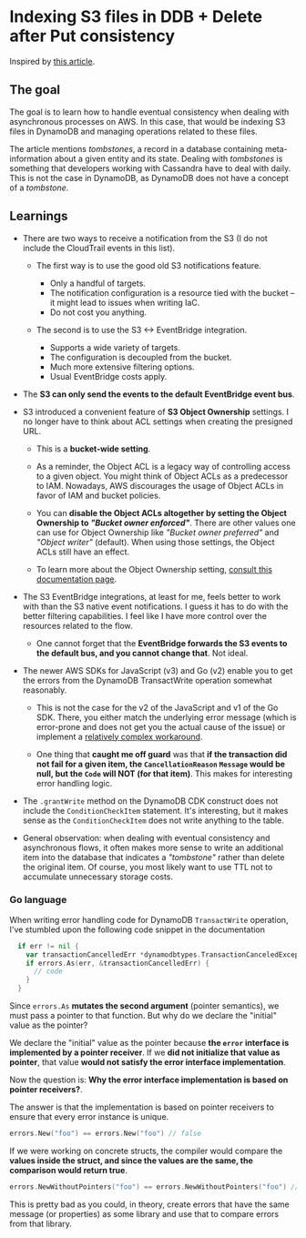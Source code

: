# Indexing S3 files in DDB + Delete after Put consistency

Inspired by [this article](https://dev.to/aws-builders/serverlessly-uploading-files-1dog#fn2).

## The goal

The goal is to learn how to handle eventual consistency when dealing with asynchronous processes on AWS.
In this case, that would be indexing S3 files in DynamoDB and managing operations related to these files.

The article mentions _tombstones_, a record in a database containing meta-information about a given entity and its state.
Dealing with _tombstones_ is something that developers working with Cassandra have to deal with daily. This is not the case in DynamoDB, as DynamoDB does not have a concept of a _tombstone_.

## Learnings

- There are two ways to receive a notification from the S3 (I do not include the CloudTrail events in this list).

  - The first way is to use the good old S3 notifications feature.

    - Only a handful of targets.
    - The notification configuration is a resource tied with the bucket – it might lead to issues when writing IaC.
    - Do not cost you anything.

  - The second is to use the S3 <-> EventBridge integration.

    - Supports a wide variety of targets.
    - The configuration is decoupled from the bucket.
    - Much more extensive filtering options.
    - Usual EventBridge costs apply.

- The **S3 can only send the events to the default EventBridge event bus**.

- S3 introduced a convenient feature of **S3 Object Ownership** settings. I no longer have to think about ACL settings when creating the presigned URL.

  - This is a **bucket-wide setting**.

  - As a reminder, the Object ACL is a legacy way of controlling access to a given object. You might think of Object ACLs as a predecessor to IAM.
    Nowadays, AWS discourages the usage of Object ACLs in favor of IAM and bucket policies.

  - You can **disable the Object ACLs altogether by setting the Object Ownership to _"Bucket owner enforced"_**.
    There are other values one can use for Object Ownership like _"Bucket owner preferred"_ and _"Object writer"_ (default). When using those settings, the Object ACLs still have an effect.

  - To learn more about the Object Ownership setting, [consult this documentation page](https://docs.aws.amazon.com/AmazonS3/latest/userguide/about-object-ownership.html).

- The S3 EventBridge integrations, at least for me, feels better to work with than the S3 native event notifications.
  I guess it has to do with the better filtering capabilities. I feel like I have more control over the resources related to the flow.

  - One cannot forget that the **EventBridge forwards the S3 events to the default bus, and you cannot change that**. Not ideal.

- The newer AWS SDKs for JavaScript (v3) and Go (v2) enable you to get the errors from the DynamoDB TransactWrite operation somewhat reasonably.

  - This is not the case for the v2 of the JavaScript and v1 of the Go SDK. There, you either match the underlying error message (which is error-prone and does not get you the actual cause of the issue) or implement a [relatively complex workaround](https://github.com/aws/aws-sdk-js/issues/2464#issuecomment-503524701).

  - One thing that **caught me off guard** was that **if the transaction did not fail for a given item, the `CancellationReason` `Message` would be null, but the `Code` will NOT (for that item)**. This makes for interesting error handling logic.

- The `.grantWrite` method on the DynamoDB CDK construct does not include the `ConditionCheckItem` statement. It's interesting, but it makes sense as the `ConditionCheckItem` does not write anything to the table.

- General observation: when dealing with eventual consistency and asynchronous flows, it often makes more sense to write an additional item into the database that indicates a _"tombstone"_ rather than delete the original item. Of course, you most likely want to use TTL not to accumulate unnecessary storage costs.

### Go language

When writing error handling code for DynamoDB `TransactWrite` operation, I've stumbled upon the following code snippet in the documentation

```go
  if err != nil {
    var transactionCancelledErr *dynamodbtypes.TransactionCanceledException
    if errors.As(err, &transactionCancelledErr) {
      // code
    }
  }
```

Since `errors.As` **mutates the second argument** (pointer semantics), we must pass a pointer to that function. But why do we declare the "initial" value as the pointer?

We declare the "initial" value as the pointer because **the `error` interface is implemented by a pointer receiver**. If we **did not initialize that value as pointer**, that value **would not satisfy the error interface implementation**.

Now the question is: **Why the error interface implementation is based on pointer receivers?**.

The answer is that the implementation is based on pointer receivers to ensure that every error instance is unique.

```go
errors.New("foo") == errors.New("foo") // false
```

If we were working on concrete structs, the compiler would compare the **values inside the struct, and since the values are the same, the comparison would return true**.

```go
errors.NewWithoutPointers("foo") == errors.NewWithoutPointers("foo") // true
```

This is pretty bad as you could, in theory, create errors that have the same message (or properties) as some library and use that to compare errors from that library.

